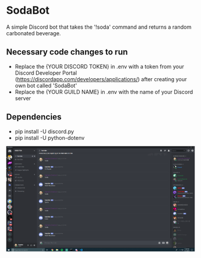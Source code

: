 # SodaBot
A simple Discord bot that takes the '!soda' command and returns a random carbonated beverage.


## Necessary code changes to run
* Replace the {YOUR DISCORD TOKEN} in .env with a token from your Discord Developer Portal (https://discordapp.com/developers/applications/) after creating your own bot called 'SodaBot'
* Replace the {YOUR GUILD NAME} in .env with the name of your Discord server

## Dependencies
* pip install -U discord.py
* pip install -U python-dotenv

![Image Example](https://raw.githubusercontent.com/napierbw/SodaBot/master/example.PNG)
